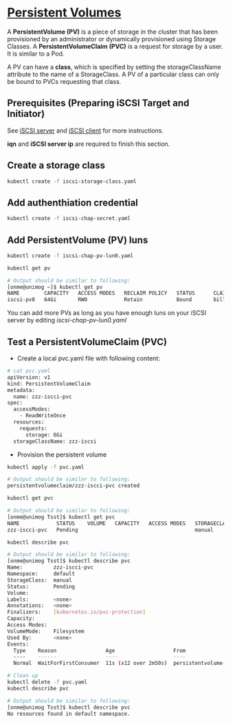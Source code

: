 # [Persistent Volumes](https://kubernetes.io/docs/concepts/storage/persistent-volumes/)

A **PersistentVolume (PV)** is a piece of storage in the cluster that has been provisioned by an administrator or dynamically provisioned using Storage Classes. A **PersistentVolumeClaim (PVC)** is a request for storage by a user. It is similar to a Pod.

A PV can have a **class**, which is specified by setting the storageClassName attribute to the name of a StorageClass. A PV of a particular class can only be bound to PVCs requesting that class.

## Prerequisites (Preparing iSCSI Target and Initiator)

See [iSCSI server](../storage/iscsi/rhel-target.md) and [iSCSI client](../storage/iscsi/rhel-initiator.md) for more instructions.

**iqn** and **iSCSI server ip** are required to finish this section.

## Create a storage class

```bash
kubectl create -f iscsi-storage-class.yaml
```

## Add authenthiation credential

```bash
kubectl create -f iscsi-chap-secret.yaml
```

## Add PersistentVolume (PV) luns

```bash
kubectl create -f iscsi-chap-pv-lun0.yaml

kubectl get pv

# Output should be similar to following:
[onme@unimog ~]$ kubectl get pv
NAME        CAPACITY   ACCESS MODES   RECLAIM POLICY   STATUS      CLAIM                  STORAGECLASS   VOLUMEATTRIBUTESCLASS   REASON   AGE
iscsi-pv0   64Gi       RWO            Retain           Bound       billions/grafana-pvc   manual         <unset>                          9d
```

You can add more PVs as long as you have enough luns on your iSCSI server by editing *iscsi-chap-pv-lun0.yaml*

## Test a PersistentVolumeClaim (PVC)

* Create a local pvc.yaml file with following content:

```bash
# cat pvc.yaml 
apiVersion: v1
kind: PersistentVolumeClaim
metadata:
  name: zzz-iscci-pvc
spec:
  accessModes:
    - ReadWriteOnce
  resources:
    requests:
      storage: 6Gi
  storageClassName: zzz-iscsi

```

* Provision the persistent volume

```bash
kubectl apply -f pvc.yaml

# Output should be similar to following:
persistentvolumeclaim/zzz-iscci-pvc created

kubectl get pvc

# Output should be similar to following:
[onme@unimog Tsst]$ kubectl get pvc
NAME            STATUS    VOLUME   CAPACITY   ACCESS MODES   STORAGECLASS   VOLUMEATTRIBUTESCLASS   AGE
zzz-iscci-pvc   Pending                                      manual         <unset>                 3m31s

kubectl describe pvc

# Output should be similar to following:
[onme@unimog Tsst]$ kubectl describe pvc
Name:          zzz-iscci-pvc
Namespace:     default
StorageClass:  manual
Status:        Pending
Volume:        
Labels:        <none>
Annotations:   <none>
Finalizers:    [kubernetes.io/pvc-protection]
Capacity:      
Access Modes:  
VolumeMode:    Filesystem
Used By:       <none>
Events:
  Type    Reason                Age                   From                         Message
  ----    ------                ----                  ----                         -------
  Normal  WaitForFirstConsumer  11s (x12 over 2m50s)  persistentvolume-controller  waiting for first consumer to be created before binding

# Clean up
kubectl delete -f pvc.yaml
kubectl describe pvc

# Output should be similar to following:
[onme@unimog Tsst]$ kubectl describe pvc
No resources found in default namespace.

```
